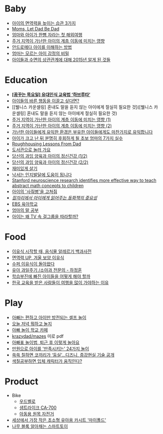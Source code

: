  Baby
====
* [아이의 면역력을 높이는 습관 3가지](http://www.huffingtonpost.kr/2015/06/04/story_n_7508802.html)
* [Moms, Let Dad Be Dad](http://www.wsj.com/articles/what-dads-play-does-for-kids-1434476561)
* [엄마와 아이가 한뼘 자라는 첫 해외여행](http://media.daum.net/life/outdoor/travel/newsview?newsId=20150625141853715&RIGHT_LIFE=R10)
* [주거 지역이 가난한 아이의 계층 이동에 미치는 영향](http://ppss.kr/archives/48611)
* [안드로메다 아이를 이해하는 방법](http://ppss.kr/archives/52539)
* [엄마는 모르는 아이 감정의 비밀](http://media.daum.net/life/living/wedding/newsview?newsId=20150910103209610&RIGHT_LIFE=R12)
* [아이들과 수면의 상관관계에 대해 2015년 알게 된 것들](http://www.huffingtonpost.kr/2015/09/17/story_n_8150858.html)

# Education
* **[[꿈꾸는 목요일] 유대인식 교육법 ‘하브루타’](http://news.joins.com/article/19052009)**
* [아이들의 바른 행동을 이끌고 싶다면?](http://media.daum.net/life/living/wedding/newsview?newsId=20141224181505183&RIGHT_LIFE=R2)
* [\[웰니스 카운셀링\] 혼내도 말을 듣지 않는 아이에게 절실히 필요한 것]([웰니스 카운셀링] 혼내도 말을 듣지 않는 아이에게 절실히 필요한 것)
* [주거 지역이 가난한 아이의 계층 이동에 미치는 영향 (1)](http://newspeppermint.com/2015/05/05/mobility-2/)
* [주거 지역이 가난한 아이의 계층 이동에 미치는 영향 (2)](http://newspeppermint.com/2015/05/05/mobility2/)
* [가난한 아이들에게 유익한 환경은 부유한 아이들에게도 마찬가지로 유익합니다](http://newspeppermint.com/2015/05/13/poorkids_richkids/)
* [아이가 크고 난 뒤 분명히 후회하게 될 초보 엄마의 7가지 실수](http://www.huffingtonpost.kr/2015/05/26/story_n_7348022.html)
* [Roughhousing Lessons From Dad](http://www.wsj.com/articles/roughhousing-lessons-from-dad-1402444262)
* [도서관으로 놀러 가요](http://media.daum.net/life/living/wedding/newsview?newsId=20150618091726117&RIGHT_LIFE=R4)
* [당신의 과잉 양육과 아이의 정신건강 (1/2)](http://newspeppermint.com/2015/07/08/overparenting-and-depression1/)
* [당신의 과잉 양육과 아이의 정신건강 (2/2)](http://newspeppermint.com/2015/07/08/overparenting-and-depression2/)
* [재미있게 살기](http://ppss.kr/archives/48550)
* [낙서는 인지발달에 도움이 됩니다](http://newspeppermint.com/2015/07/12/doodling-for-cognitive-benefits/)
* [Stanford neuroscience research identifies more effective way to teach abstract math concepts to children](https://ed.stanford.edu/news/stanford-neuroscience-research-identifies-more-effective-way-teach-abstract-math-concepts)
* [아이의 '사줘병'을 고쳐줘](http://media.daum.net/life/living/wedding/newsview?newsId=20150811013106805)
* *[잠자리에서 아이에게 읽어주는 동화책의 중요성](http://newspeppermint.com/2015/08/18/bedtimestory/)*
* [EBS 육아학교](http://tvpot.daum.net/mypot/Top.do?ownerid=4LkjDwbbLuA0)
* [엄마의 말 공부](http://m.newsfund.media.daum.net/project/308)
* [아이는 왜 TV 속 걸그룹을 따라할까?](http://media.daum.net/life/living/wedding/newsview?newsId=20151028095537137)

# Food
* [이유식 시작할 때, 음식물 알레르기 백과사전](http://media.daum.net/life/living/wedding/newsview?newsId=20141212130709228&RIGHT_LIFE=R2)
* [면역력 UP, 겨울 보양 이유식](http://media.daum.net/life/food/photo/newsview?newsId=20141212130709229)
* [수퍼 이유식이 돌아왔다](http://media.daum.net/life/living/wedding/newsview?newsId=20141225013104021&RIGHT_LIFE=R6)
* [유아 과일주기 /소아과 전문의 - 하정훈](http://m.cafe.daum.net/dudwls1100/L1Gi/148?q=%EC%9C%A0%EC%95%84%20%EB%94%B8%EA%B8%B0%20%EB%A8%B9%EC%9D%84%20%EC%88%98%20%EC%9E%88%EB%8A%94%20%EA%B0%9C%EC%9B%94&re=1)
* [학습부진에 빠진 아이들을 어떻게 해야 할까](http://www.huffingtonpost.kr/wonsun-yu/story_b_8041644.html)
* [한국 교육을 받은 사람들이 여행을 많이 가야하는 이유](http://ppss.kr/archives/57194)

# Play
* [아빠는 편하고 아이만 방전되는 셀프 놀이](http://media.daum.net/life/living/photo/newsview?newsId=20150403100104411)
* [오늘 저녁 뭐하고 놀지](http://play.ibabynews.com/)
* [아빠 놀이 학교 카페](http://cafe.naver.com/swdad)
* [krazydad/mazes](http://krazydad.com/mazes/) 미로 pdf
* [아빠표 놀이법, 퇴근 후 이렇게 놀아요](http://media.daum.net/life/living/wedding/newsview?newsId=20150828113207225&RIGHT_LIFE=R5)
* [만원으로 아이를 '만족시키는' 24가지 놀이](http://www.insight.co.kr/article.php?ArtNo=33063)
* [쓱쓱 칠하면 코끼리가 ‘둥실’…디즈니, 증강현실 기술 공개](http://www.bloter.net/archives/240225)
* [색칠공부하면 입체 캐릭터가 움직인다?](http://techholic.co.kr/archives/41713)

# Product
* Bike
  * [우드벨로](http://m.blog.naver.com/bong5481/10093100748)
  * [샘트라이크 CA-700](http://itempage3.auction.co.kr/detailview.aspx?itemno=B235246899&keyword=%C0%AF%BE%C6%BF%EB%C0%DA%C0%FC%B0%C5)
  * [아동용 원목 자전거](http://item2.gmarket.co.kr/item/detailview/Item.aspx?goodscode=623326067&pos_class_cd=111111111&pos_class_kind=T&pos_shop_cd=SH)
* [세상에서 가장 작은 초소형 유아용 카시트 '마이폴드'](http://bizion.mk.co.kr/bbs/board.php?bo_table=product&wr_id=1245)
* [나무 블록 알아채는 스마트토이](http://techholic.co.kr/archives/42091)
